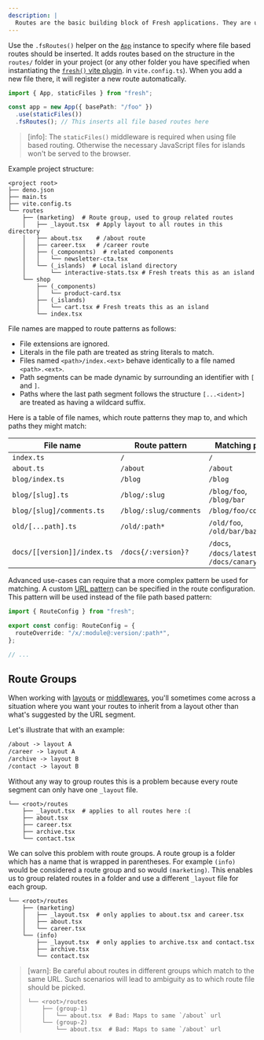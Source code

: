 ```yaml
---
description: |
  Routes are the basic building block of Fresh applications. They are used to define the behaviour the application when a given path is requested.
---
```


Use the `.fsRoutes()` helper on the [`App`](/docs/concepts/app) instance to
specify where file based routes should be inserted. It adds routes based on the
structure in the `routes/` folder in your project (or any other folder you have
specified when instantiating the [`fresh()` vite plugin](/docs/advanced/vite).
in `vite.config.ts`). When you add a new file there, it will register a new
route automatically.

```ts main.ts
import { App, staticFiles } from "fresh";

const app = new App({ basePath: "/foo" })
  .use(staticFiles())
  .fsRoutes(); // This inserts all file based routes here
```

> [info]: The `staticFiles()` middleware is required when using file based
> routing. Otherwise the necessary JavaScript files for islands won't be served
> to the browser.

Example project structure:

```txt-files Project structure
<project root>
├── deno.json
├── main.ts
├── vite.config.ts
└── routes
    ├── (marketing)  # Route group, used to group related routes
    │   ├── _layout.tsx  # Apply layout to all routes in this directory
    │   ├── about.tsx    # /about route
    │   ├── career.tsx   # /career route
    │   ├── (_components)  # related components
    │   │   └── newsletter-cta.tsx
    │   └── (_islands)  # Local island directory
    │       └── interactive-stats.tsx # Fresh treats this as an island
    └── shop
        ├── (_components)
        │   └── product-card.tsx
        ├── (_islands)
        │   └── cart.tsx # Fresh treats this as an island
        └── index.tsx
```

File names are mapped to route patterns as follows:

- File extensions are ignored.
- Literals in the file path are treated as string literals to match.
- Files named `<path>/index.<ext>` behave identically to a file named
  `<path>.<ext>`.
- Path segments can be made dynamic by surrounding an identifier with `[` and
  `]`.
- Paths where the last path segment follows the structure `[...<ident>]` are
  treated as having a wildcard suffix.

Here is a table of file names, which route patterns they map to, and which paths
they might match:

| File name                   | Route pattern          | Matching paths                          |
| --------------------------- | ---------------------- | --------------------------------------- |
| `index.ts`                  | `/`                    | `/`                                     |
| `about.ts`                  | `/about`               | `/about`                                |
| `blog/index.ts`             | `/blog`                | `/blog`                                 |
| `blog/[slug].ts`            | `/blog/:slug`          | `/blog/foo`, `/blog/bar`                |
| `blog/[slug]/comments.ts`   | `/blog/:slug/comments` | `/blog/foo/comments`                    |
| `old/[...path].ts`          | `/old/:path*`          | `/old/foo`, `/old/bar/baz`              |
| `docs/[[version]]/index.ts` | `/docs{/:version}?`    | `/docs`, `/docs/latest`, `/docs/canary` |

Advanced use-cases can require that a more complex pattern be used for matching.
A custom [URL pattern][urlpattern] can be specified in the route configuration.
This pattern will be used instead of the file path based pattern:

```ts routes/my-route.ts
import { RouteConfig } from "fresh";

export const config: RouteConfig = {
  routeOverride: "/x/:module@:version/:path*",
};

// ...
```

## Route Groups

When working with [layouts](/docs/advanced/layouts) or
[middlewares](/docs/concepts/middleware), you'll sometimes come across a
situation where you want your routes to inherit from a layout other than what's
suggested by the URL segment.

Let's illustrate that with an example:

```txt Example page layout
/about -> layout A
/career -> layout A
/archive -> layout B
/contact -> layout B
```

Without any way to group routes this is a problem because every route segment
can only have one `_layout` file.

```txt-files Project structure
└── <root>/routes
    ├── _layout.tsx  # applies to all routes here :(
    ├── about.tsx
    ├── career.tsx
    ├── archive.tsx
    └── contact.tsx
```

We can solve this problem with route groups. A route group is a folder which has
a name that is wrapped in parentheses. For example `(info)` would be considered
a route group and so would `(marketing)`. This enables us to group related
routes in a folder and use a different `_layout` file for each group.

```txt-files Project structure
└── <root>/routes
    ├── (marketing)
    │   ├── _layout.tsx  # only applies to about.tsx and career.tsx
    │   ├── about.tsx
    │   └── career.tsx
    └── (info)
        ├── _layout.tsx  # only applies to archive.tsx and contact.tsx
        ├── archive.tsx
        └── contact.tsx
```

> [warn]: Be careful about routes in different groups which match to the same
> URL. Such scenarios will lead to ambiguity as to which route file should be
> picked.
>
> ```txt-files Project structure
> └── <root>/routes
>     ├── (group-1)
>     │   └── about.tsx  # Bad: Maps to same `/about` url
>     └── (group-2)
>         └── about.tsx  # Bad: Maps to same `/about` url
> ```

[urlpattern]: https://developer.mozilla.org/en-US/docs/Web/API/URL_Pattern_API
